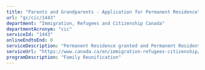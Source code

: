 ```yaml
---
title: "Parents and Grandparents - Application for Permanent Residence"
url: "gc/cic/1443"
department: "Immigration, Refugees and Citizenship Canada"
departmentAcronym: "cic"
serviceId: "1443"
onlineEndtoEnd: 0
serviceDescription: "Permanent Residence granted and Permanent Resident card issued to Parents and Grandparents of Canadians or permanent residents."
serviceUrl: "https://www.canada.ca/en/immigration-refugees-citizenship/services/immigrate-canada/family-sponsorship/sponsor-parents-grandparents.html"
programDescription: "Family Reunification"
---
```

